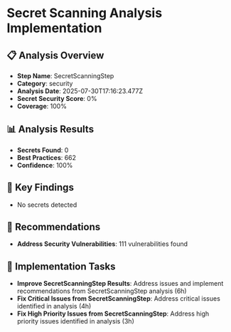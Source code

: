 # Secret Scanning Analysis Implementation

## 📋 Analysis Overview
- **Step Name**: SecretScanningStep
- **Category**: security
- **Analysis Date**: 2025-07-30T17:16:23.477Z
- **Secret Security Score**: 0%
- **Coverage**: 100%

## 📊 Analysis Results
- **Secrets Found**: 0
- **Best Practices**: 662
- **Confidence**: 100%

## 🎯 Key Findings
- No secrets detected

## 📝 Recommendations
- **Address Security Vulnerabilities**: 111 vulnerabilities found

## 🔧 Implementation Tasks
- **Improve SecretScanningStep Results**: Address issues and implement recommendations from SecretScanningStep analysis (6h)
- **Fix Critical Issues from SecretScanningStep**: Address critical issues identified in analysis (4h)
- **Fix High Priority Issues from SecretScanningStep**: Address high priority issues identified in analysis (3h)
